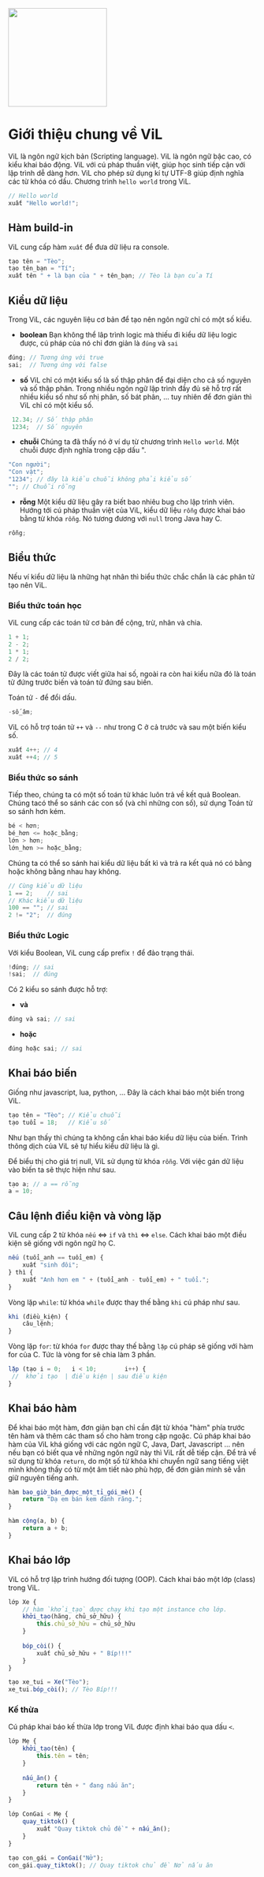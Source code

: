 <img src="https://user-images.githubusercontent.com/62325868/138510986-cdfb34b2-12c4-4b83-947c-32735c6a7478.png" width="200">

# Giới thiệu chung về ViL
ViL là ngôn ngữ kịch bản (Scripting language). ViL là ngôn ngữ bậc cao, có kiểu khai báo động.
ViL với cú pháp thuần việt, giúp học sinh tiếp cận với lập trình dễ dàng hơn.
ViL cho phép sử dụng kí tự UTF-8 giúp định nghĩa các từ khóa có dấu.
Chương trình `hello world` trong ViL.
```js
// Hello world
xuất "Hello world!";
```

## Hàm build-in
ViL cung cấp hàm `xuất` để đưa dữ liệu ra console.
```js
tạo tên = "Tèo";
tạo tên_bạn = "Tí";
xuất tên " + là bạn của " + tên_bạn; // Tèo là bạn của Tí
```

## Kiểu dữ liệu
Trong ViL, các nguyên liệu cơ bản để tạo nên ngôn ngữ chỉ có một số kiểu.
- **boolean** Bạn không thể lâp trình logic mà thiếu đi kiểu dữ liệu logic được, cú pháp của nó chỉ đơn giản là `đúng` và `sai`
```js
đúng; // Tương ứng với true
sai;  // Tương ứng với false 
```
- **số** ViL chỉ có một kiểu số là số thập phân để đại diện cho cả số nguyên và số thập phân. Trong nhiều ngôn ngữ lập trình đầy đủ sẽ hỗ trợ rất nhiều kiểu số như số nhị phân, số bát phân, ... tuy nhiên để đơn giản thì ViL chỉ có một kiểu số.
```js
 12.34; // Số thập phân
 1234;  // Số nguyên
```
- **chuỗi** Chúng ta đã thấy nó ở ví dụ từ chương trình `Hello world`. Một chuỗi được định nghĩa trong cặp dấu ".
```js
"Con người";
"Con vật";
"1234"; // đây là kiểu chuỗi không phải kiểu số
""; // Chuỗi rỗng
```
- **rỗng** Một kiểu dữ liệu gây ra biết bao nhiêu bug cho lập trình viên. Hướng tới cú pháp thuần việt của ViL, kiểu dữ liệu `rỗng` được khai báo bằng từ khóa `rỗng`. Nó tương đương với `null` trong Java hay C.
```js
rỗng;
```

## Biểu thức
Nếu ví kiểu dữ liệu là những hạt nhân thì biểu thức chắc chắn là các phân tử tạo nên ViL.

### Biểu thức toán học
ViL cung cấp các toán tử cơ bản để cộng, trừ, nhân và chia.
```js
1 + 1;
2 - 2;
1 * 1;
2 / 2;
```
Đây là các toán tử được viết giữa hai số, ngoài ra còn hai kiểu nữa đó là toán tử đứng trước biến và toán tử đứng sau biến.

Toán tử `-` để đổi dấu.
```js
-số_âm;
```

ViL có hỗ trợ toán tử `++` và `--` như trong C ở cả trước và sau một biến kiểu số.
```js
xuất 4++; // 4
xuất ++4; // 5
```

### Biểu thức so sánh
Tiếp theo, chúng ta có một số toán tử khác luôn trả về kết quả Boolean. Chúng tacó thể so sánh các con số (và chỉ những con số), sử dụng Toán tử so sánh hơn kém.
```js
bé < hơn;
bé_hơn <= hoặc_bằng;
lớn > hơn;
lớn_hơn >= hoặc_bằng;
```

Chúng ta có thể so sánh hai kiểu dữ liệu bất kì và trả ra kết quả nó có bằng hoặc không bằng nhau hay không.
```js
// Cùng kiểu dữ liệu
1 == 2;    // sai
// Khác kiểu dữ liệu
100 == ""; // sai
2 != "2";  // đúng
```

### Biểu thức Logic
Với kiểu Boolean, ViL cung cấp prefix `!` để đảo trạng thái.
```js
!đúng; // sai
!sai;  // đúng
```

Có 2 kiểu so sánh được hỗ trợ:
- **và**
```js
đúng và sai; // sai
```
- **hoặc**
```js
đúng hoặc sai; // sai
```


## Khai báo biến
Giống như javascript, lua, python, ... Đây là cách khai báo một biến trong ViL.
```js
tạo tên = "Tèo"; // Kiểu chuỗi
tạo tuổi = 18;   // Kiểu số
```
Như bạn thấy thì chúng ta không cần khai báo kiểu dữ liệu của biến. Trình thông dịch của ViL sẽ tự hiểu kiểu dữ liệu là gì.

Để biểu thị cho giá trị null, ViL sử dụng từ khóa `rỗng`. Với việc gán dữ liệu vào biến ta sẽ thực hiện như sau.
```js
tạo a; // a == rỗng
a = 10;
```

## Câu lệnh điều kiện và vòng lặp
ViL cung cấp 2 từ khóa `nếu` <=> `if` và `thì` <=> `else`. Cách khai báo một điều kiện sẽ giống với ngôn ngữ họ C.
```js
nếu (tuổi_anh == tuổi_em) {
    xuất "sinh đôi";
} thì {
    xuất "Anh hơn em " + (tuổi_anh - tuổi_em) + " tuổi.";
}
```

Vòng lặp `while`: từ khóa `while` được thay thế bằng `khi` cú pháp như sau.
```js
khi (điều_kiện) {
    câu_lệnh;
}
```

Vòng lặp `for`: từ khóa `for` được thay thế bằng `lặp` cú pháp sẽ giống với hàm for của C. Tức là vòng for sẽ chia làm 3 phần.
```js
lặp (tạo i = 0;   i < 10;        i++) {
 //  khởi tạo  | điều kiện | sau điều kiện
}
```

## Khai báo hàm
Để khai báo một hàm, đơn giản bạn chỉ cần đặt từ khóa "hàm" phía trước tên hàm và thêm các tham số cho hàm trong cặp ngoặc.
Cú pháp khai báo hàm của ViL khá giống với các ngôn ngữ C, Java, Dart, Javascript ... nên nếu bạn có biết qua về những ngôn ngữ này thì ViL rất dễ tiếp cận.
Để trả về sử dụng từ khóa `return`, do một số từ khóa khi chuyển ngữ sang tiếng việt mình không thấy có từ một âm tiết nào phù hợp, để đơn giản mình sẽ vẫn giữ nguyên tiếng anh.
```js
hàm bao_giờ_bán_được_một_tỉ_gói_mè() {
    return "Dạ em bán kem đánh răng.";
}

hàm cộng(a, b) {
    return a + b;
}
```

## Khai báo lớp
ViL có hỗ trợ lập trình hướng đối tượng (OOP). 
Cách khai báo một lớp (class) trong ViL.  
```js
lớp Xe {
    // hàm `khởi_tạo` được chạy khi tạo một instance cho lớp.
    khởi_tạo(hãng, chủ_sở_hữu) {
        this.chủ_sở_hữu = chủ_sở_hữu
    }
    
    bóp_còi() {
        xuất chủ_sở_hữu + " Bíp!!!"
    }
}

tạo xe_tui = Xe("Tèo");
xe_tui.bóp_còi(); // Tèo Bíp!!!
```

### Kế thừa
Cú pháp khai báo kế thừa lớp trong ViL được định khai báo qua dấu `<`.
```js
lớp Mẹ {
    khởi_tạo(tên) {
        this.tên = tên;
    }
    
    nấu_ăn() {
        return tên + " đang nấu ăn";
    }
}

lớp ConGai < Mẹ {
    quay_tiktok() {
        xuất "Quay tiktok chủ đề " + nấu_ăn();
    }
} 

tạo con_gái = ConGai("Nở");
con_gái.quay_tiktok(); // Quay tiktok chủ đề Nở nấu ăn
```
